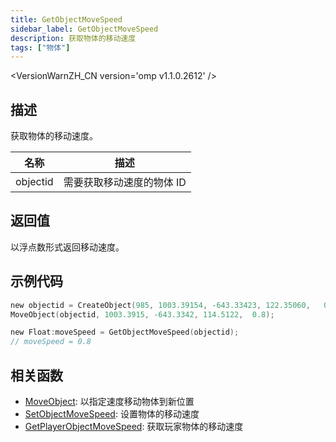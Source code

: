 ```yaml
---
title: GetObjectMoveSpeed
sidebar_label: GetObjectMoveSpeed
description: 获取物体的移动速度
tags: ["物体"]
---
```


<VersionWarnZH_CN version='omp v1.1.0.2612' />

## 描述

获取物体的移动速度。

| 名称     | 描述                      |
| -------- | ------------------------- |
| objectid | 需要获取移动速度的物体 ID |

## 返回值

以浮点数形式返回移动速度。

## 示例代码

```c
new objectid = CreateObject(985, 1003.39154, -643.33423, 122.35060,   0.00000, 1.00000, 24.00000);
MoveObject(objectid, 1003.3915, -643.3342, 114.5122,  0.8);

new Float:moveSpeed = GetObjectMoveSpeed(objectid);
// moveSpeed = 0.8
```

## 相关函数

- [MoveObject](MoveObject): 以指定速度移动物体到新位置
- [SetObjectMoveSpeed](SetObjectMoveSpeed): 设置物体的移动速度
- [GetPlayerObjectMoveSpeed](GetPlayerObjectMoveSpeed): 获取玩家物体的移动速度
